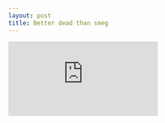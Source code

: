 ```yaml
---
layout: post
title: Better dead than smeg
---
```


<div class="post-content">
<iframe src="http://www.youtube.com/embed/NPwLxjyscUU?feature=player_detailpage" frameborder="0" allowfullscreen=""></iframe>
</div>